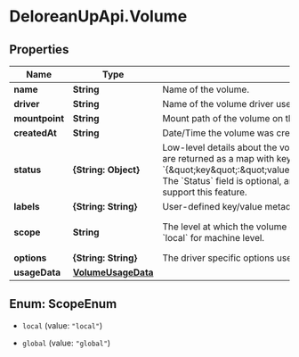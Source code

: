 # DeloreanUpApi.Volume

## Properties
Name | Type | Description | Notes
------------ | ------------- | ------------- | -------------
**name** | **String** | Name of the volume. | [optional] 
**driver** | **String** | Name of the volume driver used by the volume. | [optional] 
**mountpoint** | **String** | Mount path of the volume on the host. | [optional] 
**createdAt** | **String** | Date/Time the volume was created. | [optional] 
**status** | **{String: Object}** | Low-level details about the volume, provided by the volume driver. Details are returned as a map with key/value pairs: &#x60;{\&quot;key\&quot;:\&quot;value\&quot;,\&quot;key2\&quot;:\&quot;value2\&quot;}&#x60;. The &#x60;Status&#x60; field is optional, and is omitted if the volume driver does not support this feature.  | [optional] 
**labels** | **{String: String}** | User-defined key/value metadata. | [optional] 
**scope** | **String** | The level at which the volume exists. Either &#x60;global&#x60; for cluster-wide, or &#x60;local&#x60; for machine level. | [optional] [default to &#39;local&#39;]
**options** | **{String: String}** | The driver specific options used when creating the volume. | [optional] 
**usageData** | [**VolumeUsageData**](VolumeUsageData.md) |  | [optional] 


<a name="ScopeEnum"></a>
## Enum: ScopeEnum


* `local` (value: `"local"`)

* `global` (value: `"global"`)





